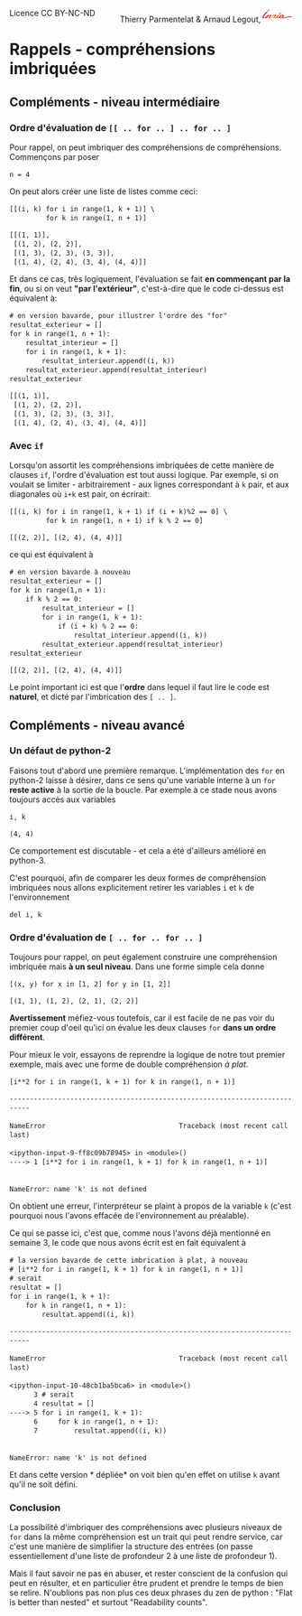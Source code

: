 
<span style="float:left;">Licence CC BY-NC-ND</span><span style="float:right;">Thierry Parmentelat &amp; Arnaud Legout,<img src="../../media/inria-25.png" style="display:inline"></span><br/>

# Rappels - compréhensions imbriquées

## Compléments - niveau intermédiaire

### Ordre d'évaluation de `[[ .. for .. ] .. for .. ]`

Pour rappel, on peut imbriquer des compréhensions de compréhensions. Commençons par poser


```
n = 4
```

On peut alors créer une liste de listes comme ceci:


```
[[(i, k) for i in range(1, k + 1)] \
         for k in range(1, n + 1)]
```




    [[(1, 1)],
     [(1, 2), (2, 2)],
     [(1, 3), (2, 3), (3, 3)],
     [(1, 4), (2, 4), (3, 4), (4, 4)]]



Et dans ce cas, très logiquement, l'évaluation se fait **en commençant par la fin**, ou si on veut **"par l'extérieur"**, c'est-à-dire que le code ci-dessus est équivalent à:


```
# en version bavarde, pour illustrer l'ordre des "for"
resultat_exterieur = []
for k in range(1, n + 1):
    resultat_interieur = []
    for i in range(1, k + 1):
        resultat_interieur.append((i, k))
    resultat_exterieur.append(resultat_interieur)
resultat_exterieur
```




    [[(1, 1)],
     [(1, 2), (2, 2)],
     [(1, 3), (2, 3), (3, 3)],
     [(1, 4), (2, 4), (3, 4), (4, 4)]]



### Avec `if`

Lorsqu'on assortit les compréhensions imbriquées de cette manière de clauses `if`, l'ordre d'évaluation est tout aussi logique. Par exemple, si on voulait se limiter - arbitrairement - aux lignes correspondant à `k` pair, et aux diagonales où `i+k` est pair, on écrirait:


```
[[(i, k) for i in range(1, k + 1) if (i + k)%2 == 0] \
         for k in range(1, n + 1) if k % 2 == 0]
```




    [[(2, 2)], [(2, 4), (4, 4)]]



ce qui est équivalent à


```
# en version bavarde à nouveau
resultat_exterieur = []
for k in range(1,n + 1):
    if k % 2 == 0:
        resultat_interieur = []
        for i in range(1, k + 1):
            if (i + k) % 2 == 0:
                resultat_interieur.append((i, k))
        resultat_exterieur.append(resultat_interieur)
resultat_exterieur
```




    [[(2, 2)], [(2, 4), (4, 4)]]



Le point important ici est que l'**ordre** dans lequel il faut lire le code est **naturel**, et dicté par l'imbrication des `[ .. ]`.

## Compléments - niveau avancé

### Un défaut de python-2

Faisons tout d'abord une première remarque. L'implémentation des `for` en python-2 laisse à désirer, dans ce sens qu'une variable interne à un `for` **reste active** à la sortie de la boucle. Par exemple à ce stade nous avons toujours accès aux variables


```
i, k
```




    (4, 4)



Ce comportement est discutable - et cela a été d'ailleurs amélioré en python-3.

C'est pourquoi, afin de comparer les deux formes de compréhension imbriquées nous allons explicitement retirer les variables `i` et `k` de l'environnement


```
del i, k
```

### Ordre d'évaluation de `[ .. for .. for .. ]`

Toujours pour rappel, on peut également construire une compréhension imbriquée mais **à un seul niveau**. Dans une forme simple cela donne


```
[(x, y) for x in [1, 2] for y in [1, 2]]
```




    [(1, 1), (1, 2), (2, 1), (2, 2)]



**Avertissement** méfiez-vous toutefois, car il est facile de ne pas voir du premier coup d'oeil qu'ici on évalue les deux clauses `for` **dans un ordre différent**.

Pour mieux le voir, essayons de reprendre la logique de notre tout premier exemple, mais avec une forme de double compréhension *à plat*.


```
[i**2 for i in range(1, k + 1) for k in range(1, n + 1)]
```


    ---------------------------------------------------------------------------

    NameError                                 Traceback (most recent call last)

    <ipython-input-9-ff8c09b78945> in <module>()
    ----> 1 [i**2 for i in range(1, k + 1) for k in range(1, n + 1)]


    NameError: name 'k' is not defined


On obtient une erreur, l'interpréteur se plaint à propos de la variable `k` (c'est pourquoi nous l'avons effacée de l'environnement au préalable).

Ce qui se passe ici, c'est que, comme nous l'avons déjà mentionné en semaine 3, le code que nous avons écrit est en fait équivalent à


```
# la version bavarde de cette imbrication à plat, à nouveau
# [i**2 for i in range(1, k + 1) for k in range(1, n + 1)]
# serait
resultat = []
for i in range(1, k + 1):
    for k in range(1, n + 1):
        resultat.append((i, k))
```


    ---------------------------------------------------------------------------

    NameError                                 Traceback (most recent call last)

    <ipython-input-10-48cb1ba5bca6> in <module>()
          3 # serait
          4 resultat = []
    ----> 5 for i in range(1, k + 1):
          6     for k in range(1, n + 1):
          7         resultat.append((i, k))


    NameError: name 'k' is not defined


Et dans cette version * dépliée* on voit bien qu'en effet on utilise `k` avant qu'il ne soit défini.

### Conclusion

La possibilité d'imbriquer des compréhensions avec plusieurs niveaux de `for` dans la même compréhension est un trait qui peut rendre service, car c'est une manière de simplifier la structure des entrées (on passe essentiellement d'une liste de profondeur 2 à une liste de profondeur 1).

Mais il faut savoir ne pas en abuser, et rester conscient de la confusion qui peut en résulter, et en particulier être prudent et prendre le temps de bien se relire. N'oublions pas non plus ces deux phrases du zen de python : "Flat is better than nested" et surtout "Readability counts".
